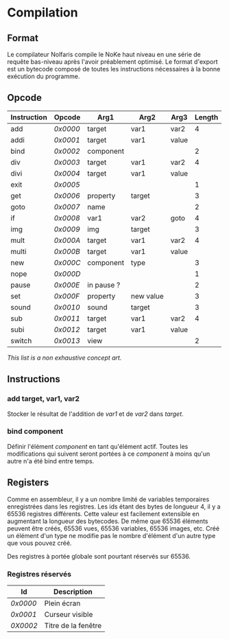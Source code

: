 # Compilation

## Format

Le compilateur Nolfaris compile le NoKe haut niveau en une série de requête bas-niveau après l'avoir préablement optimisé. Le format d'export est un bytecode composé de toutes les instructions nécessaires à la bonne exécution du programme.

## Opcode

| **Instruction** | **Opcode** | **Arg1**   | **Arg2**  | **Arg3** | **Length** |
| --------------- | ---------- | ---------- | --------- | -------- | ---------- |
| add             | *0x0000*   | target     | var1      | var2     | 4          |
| addi            | *0x0001*   | target     | var1      | value    |            |
| bind            | *0x0002*   | component  |           |          | 2          |
| div             | *0x0003*   | target     | var1      | var2     | 4          |
| divi            | *0x0004*   | target     | var1      | value    |            |
| exit            | *0x0005*   |            |           |          | 1          |
| get             | *0x0006*   | property   | target    |          | 3          |
| goto            | *0x0007*   | name       |           |          | 2          |
| if              | *0x0008*   | var1       | var2      | goto     | 4          |
| img             | *0x0009*   | img        | target    |          | 3          |
| mult            | *0x000A*   | target     | var1      | var2     | 4          |
| multi           | *0x000B*   | target     | var1      | value    |            |
| new             | *0x000C*   | component  | type      |          | 3          |
| nope            | *0x000D*   |            |           |          | 1          |
| pause           | *0x000E*   | in pause ? |           |          | 2          |
| set             | *0x000F*   | property   | new value |          | 3          |
| sound           | *0x0010*   | sound      | target    |          | 3          |
| sub             | *0x0011*   | target     | var1      | var2     | 4          |
| subi            | *0x0012*   | target     | var1      | value    |            |
| switch          | *0x0013*   | view       |           |          | 2          |

*This list is a non exhaustive concept art.*

## Instructions

### add target, var1, var2

Stocker le résultat de l'addition de *var1* et de *var2* dans *target*.

### bind component

Définir l'élément *component* en tant qu'élément actif. Toutes les modifications qui suivent seront portées à ce *component* à moins qu'un autre n'a été bind entre temps.

## Registers

Comme en assembleur, il y a un nombre limité de variables temporaires enregistrées dans les registres. Les ids étant des bytes de longueur 4, il y a 65536 registres différents. Cette valeur est facilement extensible en augmentant la longueur des bytecodes. De même que 65536 éléments peuvent être créés, 65536 vues, 65536 variables, 65536 images, etc. Créé un élément d'un type ne modifie pas le nombre d'élément d'un autre type que vous pouvez créé.

Des registres à portée globale sont pourtant réservés sur 65536.

### Registres réservés

| Id       | Description         |
| -------- | ------------------- |
| *0x0000* | Plein écran         |
| *0x0001* | Curseur visible     |
| *0X0002* | Titre de la fenêtre |

